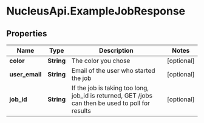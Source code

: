 # NucleusApi.ExampleJobResponse

## Properties
Name | Type | Description | Notes
------------ | ------------- | ------------- | -------------
**color** | **String** | The color you chose | [optional] 
**user_email** | **String** | Email of the user who started the job | [optional] 
**job_id** | **String** | If the job is taking too long, job_id is returned, GET /jobs can then be used to poll for results | [optional] 


